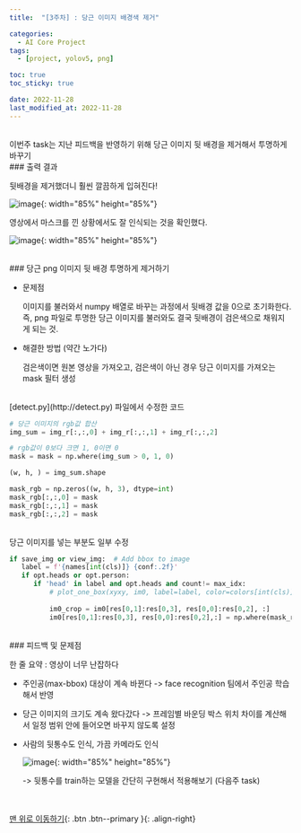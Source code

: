 ```yaml
---
title:  "[3주차] : 당근 이미지 배경색 제거" 

categories:
  - AI Core Project
tags:
  - [project, yolov5, png]

toc: true
toc_sticky: true

date: 2022-11-28
last_modified_at: 2022-11-28
---
```



<br/> 
이번주 task는 지난 피드백을 반영하기 위해 당근 이미지 뒷 배경을 제거해서 투명하게 바꾸기


<br/> 
### 출력 결과

뒷배경을 제거했더니 훨씬 깔끔하게 입혀진다!

![image](https://user-images.githubusercontent.com/86834982/204152054-11ad5e99-6320-4c9f-af0f-4c5d560df37c.png){: width="85%" height="85%"}  

영상에서 마스크를 낀 상황에서도 잘 인식되는 것을 확인했다. 

![image](https://user-images.githubusercontent.com/86834982/204152168-c6fdf67f-094a-403f-8f49-72aa0e5c2ae3.png){: width="85%" height="85%"}  


<br/> 
### 당근 png 이미지 뒷 배경 투명하게 제거하기

- 문제점
    
    이미지를 불러와서 numpy 배열로 바꾸는 과정에서 뒷배경 값을 0으로 초기화한다. 즉, png 파일로 투명한 당근 이미지를 불러와도 결국 뒷배경이 검은색으로 채워지게 되는 것. 
    
- 해결한 방법 (약간 노가다)
    
    검은색이면 원본 영상을 가져오고, 검은색이 아닌 경우 당근 이미지를 가져오는 mask 필터 생성
    
<br/> 
[detect.py](http://detect.py) 파일에서 수정한 코드

```python
# 당근 이미지의 rgb값 합산
img_sum = img_r[:,:,0] + img_r[:,:,1] + img_r[:,:,2]

# rgb값이 0보다 크면 1, 0이면 0
mask = mask = np.where(img_sum > 0, 1, 0)

(w, h, ) = img_sum.shape

mask_rgb = np.zeros((w, h, 3), dtype=int)
mask_rgb[:,:,0] = mask
mask_rgb[:,:,1] = mask
mask_rgb[:,:,2] = mask
```
<br/> 
당근 이미지를 넣는 부분도 일부 수정

```python
if save_img or view_img:  # Add bbox to image
   label = f'{names[int(cls)]} {conf:.2f}'
   if opt.heads or opt.person:
      if 'head' in label and opt.heads and count!= max_idx:
          # plot_one_box(xyxy, im0, label=label, color=colors[int(cls)], line_thickness=3)
                                
          im0_crop = im0[res[0,1]:res[0,3], res[0,0]:res[0,2], :]
          im0[res[0,1]:res[0,3], res[0,0]:res[0,2],:] = np.where(mask_rgb > 0, img_r, im0_crop)
```


<br/> 
### 피드백 및 문제점

한 줄 요약 : 영상이 너무 난잡하다

- 주인공(max-bbox) 대상이 계속 바뀐다  ->  face recognition 팀에서 주인공 학습해서 반영
    
- 당근 이미지의 크기도 계속 왔다갔다  -> 프레임별 바운딩 박스 위치 차이를 계산해서 일정 범위 안에 들어오면 바꾸지 않도록 설정
    
- 사람의 뒷통수도 인식, 가끔 카메라도 인식
    
    ![image](https://user-images.githubusercontent.com/86834982/204152055-0499152c-0e62-48ee-81fb-6eaf7e97c739.png){: width="85%" height="85%"}  
    
    ->  뒷통수를 train하는 모델을 간단히 구현해서 적용해보기 (다음주 task)


<br/><br/>
[맨 위로 이동하기](#){: .btn .btn--primary }{: .align-right}

